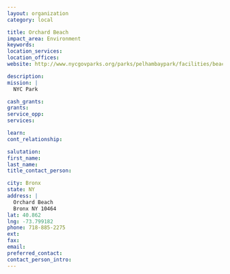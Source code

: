 ```yaml
---
layout: organization
category: local

title: Orchard Beach
impact_area: Environment
keywords: 
location_services: 
location_offices: 
website: http://www.nycgovparks.org/parks/pelhambaypark/facilities/beaches

description: 
mission: |
  NYC Park

cash_grants: 
grants: 
service_opp: 
services: 

learn: 
cont_relationship: 

salutation: 
first_name: 
last_name: 
title_contact_person: 

city: Bronx
state: NY
address: |
  Orchard Beach     
  Bronx NY 10464
lat: 40.862
lng: -73.799182
phone: 718-885-2275
ext: 
fax: 
email: 
preferred_contact: 
contact_person_intro: 
---
```

